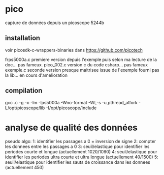 # pico
capture de données depuis un picoscope 5244b

## installation 
voir picosdk-c-wrappers-binaries dans https://github.com/picotech

frps5000a.c premiere version depuis l'exemple puis selon ma lecture de la doc... pas fameux.
pico_002.c version c du code csharp... pas fameux
exemple.c seconde version presque maitrisee issue de l'exemple fourni pas la lib... en cours d'amelioration

## compilation
gcc <source>.c -g -o <bin exe>  -lm -lps5000a  -Wno-format -Wl,-s  -u,pthread_atfork -L/opt/picoscope/lib -I/opt/picoscope/include

# analyse de qualité des données

pseudo algo:
1: identifier les passages a 0 = inversion de signe
2: compter les donnees entre les passages a 0
3: seuil/elastique pour identifier les periodes courte et longue (actuellement 1020/1060)
4: seuil/elastique pour identifier les periodes ultra courte et ultra longue (actuellement 40/1500)
5: seuil/elastique pour identifier les sauts de croissance dans les donnees (actuellement 450)
